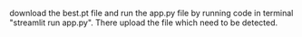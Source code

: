 download the best.pt file and run the app.py file by running code in terminal "streamlit run app.py".
There upload the file which need to be detected.
